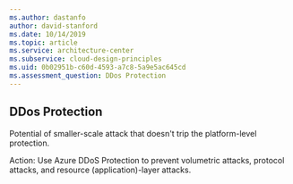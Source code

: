 ```yaml
---
ms.author: dastanfo
author: david-stanford
ms.date: 10/14/2019
ms.topic: article
ms.service: architecture-center
ms.subservice: cloud-design-principles
ms.uid: 0b02951b-c60d-4593-a7c8-5a9e5ac645cd
ms.assessment_question: DDos Protection
---
```

## DDos Protection

Potential of smaller-scale attack that doesn't trip the platform-level protection.

Action:
Use Azure DDoS Protection to prevent volumetric attacks, protocol attacks, and resource (application)-layer attacks.
